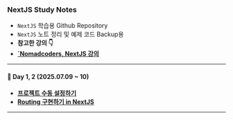 ### NextJS Study Notes

- `NextJS` 학습용 Github Repository
- `NextJS` 노트 정리 및 예제 코드 Backup용
- **참고한 강의 👇**
- **[`Nomadcoders, NextJS 강의](https://nomadcoders.co/nextjs-for-beginners)**

---

#### 📆 Day 1, 2 (2025.07.09 ~ 10)
- **[프로젝트 수동 설정하기]()**
- **[Routing 구현하기 in NextJS]()**

---

